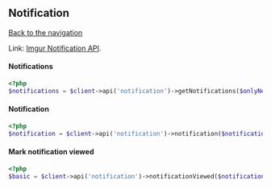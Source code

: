 ## Notification
[Back to the navigation](index.md)

Link: [Imgur Notification API](https://api.imgur.com/endpoints/notification).

#### Notifications

```php
<?php
$notifications = $client->api('notification')->getNotifications($onlyNew);
```

#### Notification

```php
<?php
$notification = $client->api('notification')->notification($notificationId);
```

#### Mark notification viewed

```php
<?php
$basic = $client->api('notification')->notificationViewed($notificationId);
```